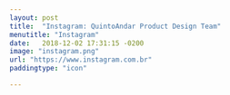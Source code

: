 ```yaml
---
layout: post
title:  "Instagram: QuintoAndar Product Design Team"
menutitle: "Instagram"
date:   2018-12-02 17:31:15 -0200
image: "instagram.png"
url: "https://www.instagram.com.br"
paddingtype: "icon"

---
```

